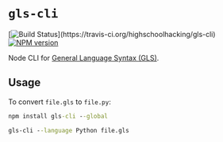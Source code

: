 # `gls-cli`

[![Build Status](https://travis-ci.org/highschoolhacking/gls-cli.svg?)](https://travis-ci.org/highschoolhacking/gls-cli)
[![NPM version](https://badge.fury.io/js/gls-cli.svg)](http://badge.fury.io/js/gls-cli)

Node CLI for [General Language Syntax (GLS)](https://github.com/HighSchoolHacking/GLS).

## Usage

To convert `file.gls` to `file.py`:

```cmd
npm install gls-cli --global

gls-cli --language Python file.gls
```
